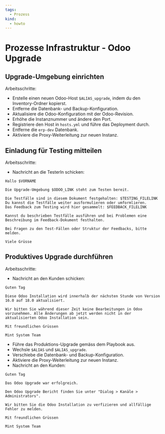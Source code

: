 ```yaml
---
tags:
  - Prozess
kind:
  - howto
---
```

# Prozesse Infrastruktur - Odoo Upgrade

## Upgrade-Umgebung einrichten

Arbeitsschritte:

* Erstelle einen neuen Odoo-Host `$ALIAS_upgrade`, indem du den Inventory-Ordner kopierst.
* Entferne die Datenbank- und Backup-Konfiguration.
* Aktualisiere die Odoo-Konfiguration mit der Odoo-Revision.
* Erhöhe die Instanznummer und ändere den Port.
* Registriere den Host in `hosts.yml` und führe das Deployment durch.
* Entferne die `erp-dev` Datenbank.
* Aktiviere die Proxy-Weiterleitung zur neuen Instanz.

## Einladung für Testing mitteilen

Arbeitsschritte:

* Nachricht an die TesterIn schicken:

```
Hallo $VORNAME

Die Upgrade-Umgebung $ODOO_LINK steht zum Testen bereit.

Die Testfälle sind in diesem Dokument festgehalten: $TESTING_FILELINK
Du kannst die Testfälle weiter ausformulieren oder umformlieren.
Das Feedback zum Testing wird hier gesammelt: $FEEDBACK_FILELINK

Kannst du beschrieben Testfälle ausführen und bei Problemen eine Beschreibung im Feedback-Dokument festhalten.

Bei Fragen zu den Test-Fällen oder Struktur der Feedbacks, bitte melden.

Viele Grüsse
```

## Produktives Upgrade durchführen

Arbeitsschritte:

* Nachricht an den Kunden schicken:

```
Guten Tag

Diese Odoo Installation wird innerhalb der nächsten Stunde von Version 16.0 auf 18.0 aktualisiert.

Wir bitten Sie während dieser Zeit keine Bearbeitungen in Odoo vorzunehmen. Alle Änderungen ab jetzt werden nicht in der aktualisierten Odoo Installation sein.

Mit freundlichen Grüssen

Mint System Team
```

* Führe das Produktions-Upgrade gemäss dem Playbook aus.
* Wechsle `$ALIAS` und `$ALIAS_upgrade`.
* Verschiebe die Datenbank- und Backup-Konfiguration.
* Aktiviere die Proxy-Weiterleitung zur neuen Instanz.
* Nachricht an den Kunden:

```
Guten Tag

Das Odoo Upgrade war erfolgreich.

Den Odoo Upgrade Bericht finden Sie unter "Dialog > Kanäle > Administrators".

Wir bitten Sie die Odoo Installation zu verfizieren und allfällige Fehler zu melden.

Mit freundlichen Grüssen

Mint System Team
```

